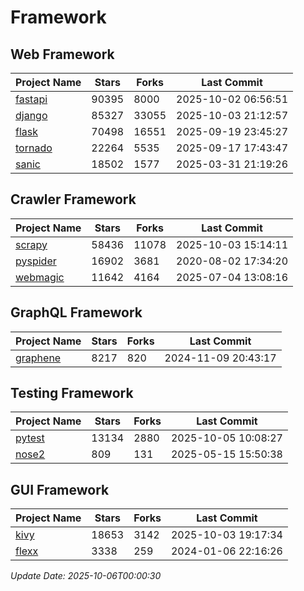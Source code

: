 # Framework

## Web Framework
| Project Name | Stars | Forks | Last Commit |
| ------------ | ----- | ----- | ----------- |
| [fastapi](https://github.com/fastapi/fastapi) | 90395 | 8000 | 2025-10-02 06:56:51 |
| [django](https://github.com/django/django) | 85327 | 33055 | 2025-10-03 21:12:57 |
| [flask](https://github.com/pallets/flask) | 70498 | 16551 | 2025-09-19 23:45:27 |
| [tornado](https://github.com/tornadoweb/tornado) | 22264 | 5535 | 2025-09-17 17:43:47 |
| [sanic](https://github.com/sanic-org/sanic) | 18502 | 1577 | 2025-03-31 21:19:26 |

## Crawler Framework
| Project Name | Stars | Forks | Last Commit |
| ------------ | ----- | ----- | ----------- |
| [scrapy](https://github.com/scrapy/scrapy) | 58436 | 11078 | 2025-10-03 15:14:11 |
| [pyspider](https://github.com/binux/pyspider) | 16902 | 3681 | 2020-08-02 17:34:20 |
| [webmagic](https://github.com/code4craft/webmagic) | 11642 | 4164 | 2025-07-04 13:08:16 |

## GraphQL Framework
| Project Name | Stars | Forks | Last Commit |
| ------------ | ----- | ----- | ----------- |
| [graphene](https://github.com/graphql-python/graphene) | 8217 | 820 | 2024-11-09 20:43:17 |

## Testing Framework
| Project Name | Stars | Forks | Last Commit |
| ------------ | ----- | ----- | ----------- |
| [pytest](https://github.com/pytest-dev/pytest) | 13134 | 2880 | 2025-10-05 10:08:27 |
| [nose2](https://github.com/nose-devs/nose2) | 809 | 131 | 2025-05-15 15:50:38 |

## GUI Framework
| Project Name | Stars | Forks | Last Commit |
| ------------ | ----- | ----- | ----------- |
| [kivy](https://github.com/kivy/kivy) | 18653 | 3142 | 2025-10-03 19:17:34 |
| [flexx](https://github.com/flexxui/flexx) | 3338 | 259 | 2024-01-06 22:16:26 |

*Update Date: 2025-10-06T00:00:30*
